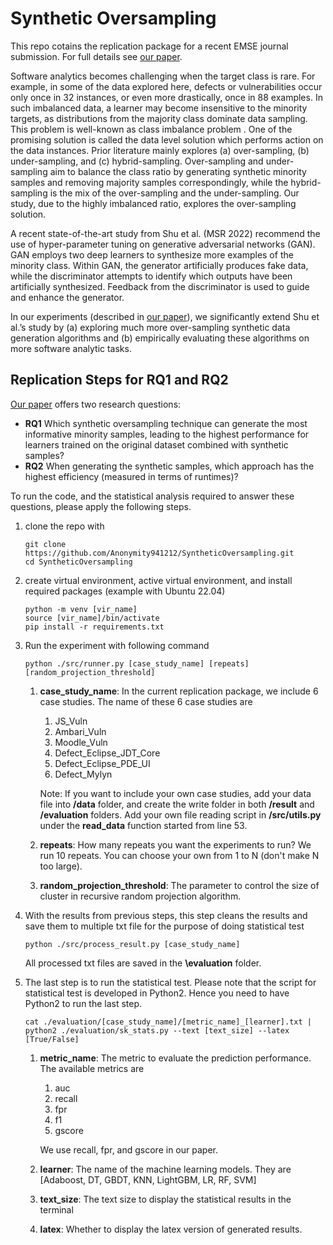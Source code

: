 # Synthetic Oversampling

This repo cotains the replication package for a recent EMSE journal submission. For full details see [our paper](Synthetic_Oversampling.pdf).

Software analytics becomes challenging when the target class is rare. For example, in some of the data explored here, defects or vulnerabilities occur only once in 32 instances, or even more drastically, once in 88 examples. In such imbalanced data, a learner may become insensitive to the minority targets, as distributions from the majority class dominate data sampling. This problem is well-known as class imbalance problem 
.
One of the promising solution is called the data level solution which performs action on the data instances. Prior literature mainly explores (a) over-sampling, (b) under-sampling, and (c) hybrid-sampling. Over-sampling and under-sampling aim to balance the class ratio by generating synthetic minority samples and removing majority samples correspondingly, while the hybrid-sampling is the mix of the over-sampling and the under-sampling. Our study, due to the highly imbalanced ratio, explores the over-sampling solution.

A recent state-of-the-art study from Shu et al. (MSR 2022) recommend the use of hyper-parameter tuning on generative adversarial networks (GAN). GAN employs two deep learners to synthesize more examples of the minority class. Within GAN, the generator artificially produces fake data, while the discriminator attempts to identify which outputs have been artificially synthesized. Feedback from the discriminator is used to guide and enhance the generator.


In our experiments (described in [our paper](Synthetic_Oversampling.pdf)), we significantly extend Shu et al.’s study by (a) exploring much more over-sampling synthetic data generation algorithms and (b) empirically evaluating these algorithms on more software analytic tasks. 


## Replication Steps for RQ1 and RQ2

[Our paper](Synthetic_Oversampling.pdf) offers two research questions: 

- **RQ1** Which synthetic oversampling technique can generate the most informative minority samples, leading to the highest performance for
 learners trained on the original dataset combined with synthetic samples?
- **RQ2** When generating the synthetic samples, which approach has the highest efficiency (measured in terms of runtimes)?

To run the code, and the statistical analysis required to answer these questions, please apply the following steps. 

1. clone the repo with
   ```
   git clone https://github.com/Anonymity941212/SyntheticOversampling.git
   cd SyntheticOversampling
   ```
2. create virtual environment, active virtual environment, and install required packages (example with Ubuntu 22.04)
   ```
   python -m venv [vir_name]
   source [vir_name]/bin/activate
   pip install -r requirements.txt
   ```

3. Run the experiment with following command
   ```
   python ./src/runner.py [case_study_name] [repeats] [random_projection_threshold]
   ```
   1. **case_study_name**: In the current replication package, we include 6 case studies. The name of these 6 case studies are
         1. JS_Vuln
         2. Ambari_Vuln
         3. Moodle_Vuln
         4. Defect_Eclipse_JDT_Core
         5. Defect_Eclipse_PDE_UI
         6. Defect_Mylyn
         
         Note: If you want to include your own case studies, add your data file into **/data** folder, and create the write folder in both **/result** and **/evaluation** folders. Add your own file reading script in **/src/utils.py** under the **read_data** function started from line 53.
   2. **repeats**: How many repeats you want the experiments to run? We run 10 repeats. You can choose your own from 1 to N (don't make N too large).
   3. **random_projection_threshold**: The parameter to control the size of cluster in recursive random projection algorithm.
  
4. With the results from previous steps, this step cleans the results and save them to multiple txt file for the purpose of doing statistical test
   ```
   python ./src/process_result.py [case_study_name]
   ```
   All processed txt files are saved in the **\evaluation** folder.

5. The last step is to run the statistical test. Please note that the script for statistical test is developed in Python2. Hence you need to have Python2 to run the last step.
   ```
   cat ./evaluation/[case_study_name]/[metric_name]_[learner].txt | python2 ./evaluation/sk_stats.py --text [text_size] --latex [True/False]
   ```
   1. **metric_name**: The metric to evaluate the prediction performance. The available metrics are
        1. auc
        2. recall
        3. fpr
        4. f1
        5. gscore
     
      We use recall, fpr, and gscore in our paper.
   2. **learner**: The name of the machine learning models. They are [Adaboost, DT, GBDT, KNN, LightGBM, LR, RF, SVM]
   3. **text_size**: The text size to display the statistical results in the terminal
   4. **latex**: Whether to display the latex version of generated results.

